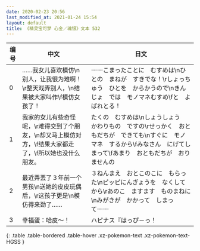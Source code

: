 ```yaml
---
date: 2020-02-23 20:56
last_modified_at: 2021-01-24 15:54
layout: default
title: 《精灵宝可梦 心金／魂银》文本 532
---
```

| 编号 | 中文 | 日文 |
| ---- | ---- | ---- |
| 0 | ……我女儿喜欢模仿\n别人，让我很为难啊！\r整天戏弄别人，\n结果被大家叫作\f模仿女孩了！ | ⋯⋯こまったことに　むすめは\nひとの　まねが　すきでな！\rしょっちゅう　ひとを　からかうので\nきんじょ　では　モノマネむすめ\fと　よばれとる！ |
| 1 | 我家的女儿有些奇怪呢，\r难得交到了个朋友，\n却又马上模仿对方，\f结果大家都走了，\f所以她也没什么朋友。 | たくの　むすめは\nしょうしょう　かわりもの　ですの\rせっかく　おともだちが　できても\nすぐに　モノマネ　するから\fみなさん　にげてしまって\fあまり　おともだちが　おりませんの |
| 2 | 最近弄丟了３年前一个男孩\n送她的皮皮玩偶后，\r这孩子更是\n模仿得来劲了…… | ３ねんまえ　おとこのこに　もらった\nピッピにんぎょうを　なくしてから\rあのこ　ますます　ものまねに\nみがきが　かかって　しまって⋯⋯ |
| 3 | 幸福蛋：哈皮～！ | ハピナス『はっぴ－っ！ |
{: .table .table-bordered .table-hover .xz-pokemon-text .xz-pokemon-text-HGSS }